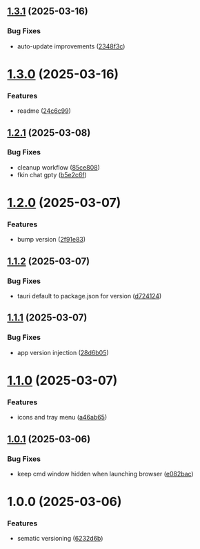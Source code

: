 ## [1.3.1](https://github.com/zmconnelly/zephyr/compare/v1.3.0...v1.3.1) (2025-03-16)


### Bug Fixes

* auto-update improvements ([2348f3c](https://github.com/zmconnelly/zephyr/commit/2348f3c2a8b7a04cc867c6312e18b6cbbb89ba56))

# [1.3.0](https://github.com/zmconnelly/zephyr/compare/v1.2.1...v1.3.0) (2025-03-16)


### Features

* readme ([24c6c99](https://github.com/zmconnelly/zephyr/commit/24c6c99392c3eb541c75ec5df054d320b2a528d6))

## [1.2.1](https://github.com/zmconnelly/zephyr/compare/v1.2.0...v1.2.1) (2025-03-08)


### Bug Fixes

* cleanup workflow ([85ce808](https://github.com/zmconnelly/zephyr/commit/85ce808226bb45bad9f6a8087187ec14c9190590))
* fkin chat gpty ([b5e2c6f](https://github.com/zmconnelly/zephyr/commit/b5e2c6fe475bb0989892bd5abce199dbdc3334d3))

# [1.2.0](https://github.com/zmconnelly/zephyr/compare/v1.1.2...v1.2.0) (2025-03-07)

### Features

- bump version ([2f91e83](https://github.com/zmconnelly/zephyr/commit/2f91e83486ef0992534c07aa1fb7465bdeec2ff4))

## [1.1.2](https://github.com/zmconnelly/zephyr/compare/v1.1.1...v1.1.2) (2025-03-07)

### Bug Fixes

- tauri default to package.json for version ([d724124](https://github.com/zmconnelly/zephyr/commit/d724124bbc5a22d59302efb0b2b1b4bba4cee7c6))

## [1.1.1](https://github.com/zmconnelly/zephyr/compare/v1.1.0...v1.1.1) (2025-03-07)

### Bug Fixes

- app version injection ([28d6b05](https://github.com/zmconnelly/zephyr/commit/28d6b057f1dc7333660a8687d818f6d45981798a))

# [1.1.0](https://github.com/zmconnelly/zephyr/compare/v1.0.1...v1.1.0) (2025-03-07)

### Features

- icons and tray menu ([a46ab65](https://github.com/zmconnelly/zephyr/commit/a46ab658dc7f022aa4be263486f5797caf21a596))

## [1.0.1](https://github.com/zmconnelly/zephyr/compare/v1.0.0...v1.0.1) (2025-03-06)

### Bug Fixes

- keep cmd window hidden when launching browser ([e082bac](https://github.com/zmconnelly/zephyr/commit/e082bac89411e377e670eb12f25e3b407c4cd884))

# 1.0.0 (2025-03-06)

### Features

- sematic versioning ([6232d6b](https://github.com/zmconnelly/zephyr/commit/6232d6b0e1dbe37a32c8482a73e30111103af58a))
